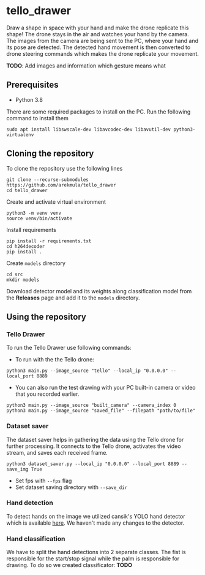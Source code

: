 # tello_drawer

Draw a shape in space with your hand and make the drone replicate this shape!
The drone stays in the air and watches your hand by the camera.
The images from the camera are being sent to the PC, where your hand and its pose are detected.
The detected hand movement is then converted to drone steering commands which makes the drone replicate your movement.

**TODO**: Add images and information which gesture means what

## Prerequisites
- Python 3.8

There are some required packages to install on the PC. Run the following command to install them
```
sudo apt install libswscale-dev libavcodec-dev libavutil-dev python3-virtualenv
```

## Cloning the repository
To clone the repository use the following lines
```
git clone --recurse-submodules https://github.com/arekmula/tello_drawer
cd tello_drawer
```

Create and activate virtual environment
```
python3 -m venv venv
source venv/bin/activate
```

Install requirements
```
pip install -r requirements.txt
cd h264decoder
pip install .
```

Create `models` directory
```
cd src
mkdir models
```

Download detector model and its weights along classification model from the **Releases** page and add it to the `models`
directory.

## Using the repository
### Tello Drawer
To run the Tello Drawer use following commands:
- To run with the the Tello drone:
```
python3 main.py --image_source "tello" --local_ip "0.0.0.0" --local_port 8889
```

- You can also run the test drawing with your PC built-in camera or video that you recorded earlier.
```
python3 main.py --image_source "built_camera" --camera_index 0
python3 main.py --image_source "saved_file" --filepath "path/to/file"
```


### Dataset saver
The dataset saver helps in gathering the data using the Tello drone for further processing.
It connects to the Tello drone, activates the video stream, and saves each received frame.
```
python3 dataset_saver.py --local_ip "0.0.0.0" --local_port 8889 --save_img True 
```
- Set fps with `--fps` flag
- Set dataset saving directory with `--save_dir`


### Hand detection
To detect hands on the image we utilized cansik's YOLO hand detector which is available
[here](https://github.com/cansik/yolo-hand-detection).
We haven't made any changes to the detector. 

### Hand classification
We have to split the hand detections into 2 separate classes.
The fist is responsible for the start/stop signal while the palm is responsible for drawing. To do so we created classificator: 
**TODO**